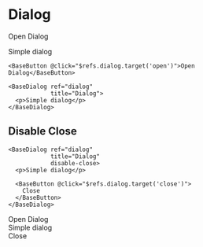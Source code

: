 # Dialog

<div class="mt-4">
    <base-button @click="$refs.dialog.target('open')">Open Dialog</base-button>
</div>

<base-dialog ref="dialog"
             title="Dialog">Simple dialog</base-dialog>

```vue
<BaseButton @click="$refs.dialog.target('open')">Open Dialog</BaseButton>

<BaseDialog ref="dialog"
            title="Dialog">
  <p>Simple dialog</p>
</BaseDialog>
```

<div class="h-12"></div>

## Disable Close

```vue
<BaseDialog ref="dialog"
            title="Dialog"
            disable-close>
  <p>Simple dialog</p>
  
  <BaseButton @click="$refs.dialog.target('close')">
    Close
  </BaseButton>
</BaseDialog>
```

<div class="mt-4">
    <base-button @click="$refs.dialog2.target('open')">Open Dialog</base-button>
</div>

<base-dialog ref="dialog2" title="Dialog" disable-close>
  <div>Simple dialog</div>
  <base-button class="w-full mt-6" @click="$refs.dialog2.target('close')">Close</base-button>
</base-dialog>
